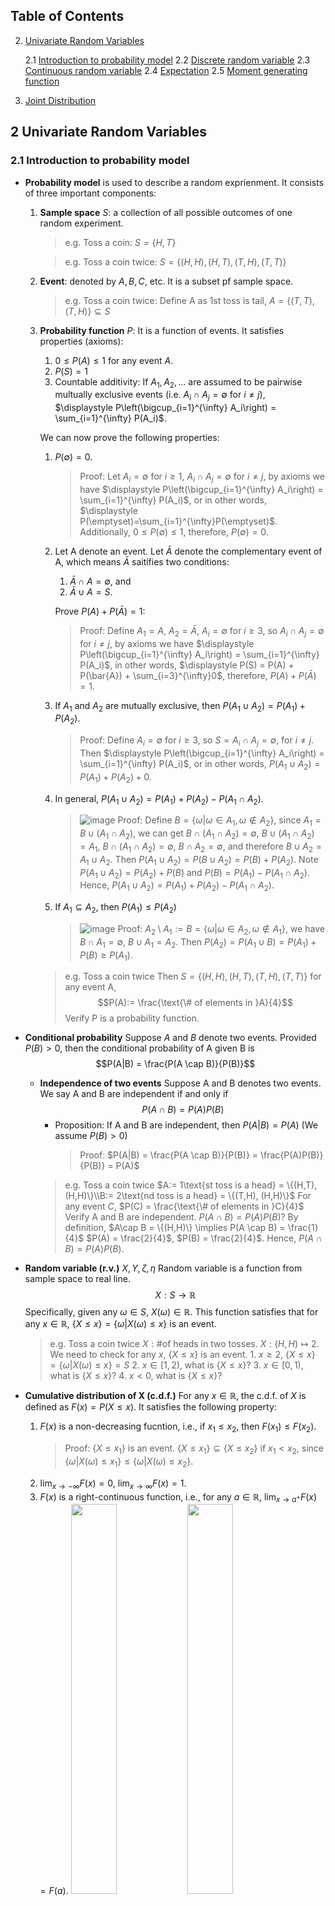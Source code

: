 ## Table of Contents
2. [Univariate Random Variables](#2-univariate-random-variables)

    2.1 [Introduction to probability model](#21-introduction-to-probability-model)
    2.2 [Discrete random variable](#22-discrete-random-variable)
    2.3 [Continuous random variable](#23-continuous-random-variable)
    2.4 [Expectation](#24-expectation)
    2.5 [Moment generating function](#25-moment-generating-function) 

3. [Joint Distribution](#3-joint-distribution)

<div style="page-break-after: always"></div>

## 2 Univariate Random Variables
### 2.1 Introduction to probability model
- <b>Probability model</b> is used to describe a random exprienment.
It consists of three important components:
    1. <b>Sample space</b> $S$: a collection of all possible outcomes of one random experiment.
        >e.g. Toss a coin: $S = \{H, T\}$

        >e.g. Toss a coin twice: $S = \{(H,H), (H,T), (T,H), (T,T)\}$
    2. <b>Event</b>: denoted by $A, B, C$, etc. It is a subset pf sample space.
        >e.g. Toss a coin twice:
        Define A as 1st toss is tail, $A = \{(T,T), (T,H)\} \subseteq S$
    3. <b>Probability function</b> $P$: It is a function of events. 
    It satisfies properties (axioms):
        1. $0 \leq P(A) \leq 1$ for any event $A$.
        2. $P(S) = 1$
        3. Countable additivity: If $A_1, A_2, \dots$ are assumed to be pairwise multually exclusive events (i.e. $A_i \cap A_j = \emptyset$ for $i \neq j$), $\displaystyle P\left(\bigcup_{i=1}^{\infty} A_i\right) = \sum_{i=1}^{\infty} P(A_i)$.

        We can now prove the following properties:
        1. $P(\emptyset) = 0$.
            >Proof: Let $A_i = \emptyset$ for $i \geq 1$, $A_i \cap A_j = \emptyset$ for $i \neq j$, by axioms we have $\displaystyle P\left(\bigcup_{i=1}^{\infty} A_i\right) = \sum_{i=1}^{\infty} P(A_i)$, or in other words, $\displaystyle P(\emptyset)=\sum_{i=1}^{\infty}P(\emptyset)$. Additionally, $0 \leq P(\emptyset) \leq 1$, therefore, $P(\emptyset) = 0$.
        2. Let A denote an event. Let $\bar{A}$ denote the complementary event of A, which means $\bar{A}$ saitifies two conditions:
            1) $\bar{A} \cap A = \emptyset$, and
            2) $\bar{A} \cup A = S$.

            Prove $P(A) + P(\bar{A}) = 1$:
            >Proof: Define $A_1 = A$, $A_2 = \bar{A}$, $A_i = \emptyset$ for $i \geq 3$, so $A_i \cap A_j = \emptyset$ for $i \neq j$, by axioms we have $\displaystyle P\left(\bigcup_{i=1}^{\infty} A_i\right) = \sum_{i=1}^{\infty} P(A_i)$, in other words, $\displaystyle P(S) = P(A) + P(\bar{A}) + \sum_{i=3}^{\infty}0$, therefore, $P(A) + P(\bar{A}) = 1$.
        3. If $A_1$ and $A_2$ are mutually exclusive, then $P(A_1 \cup A_2) = P(A_1) + P(A_2)$.
            >Proof: Define $A_i = \emptyset$ for $i \geq 3$, so $S = A_i \cap A_j = \emptyset$, for $i \neq j$. Then $\displaystyle P\left(\bigcup_{i=1}^{\infty} A_i\right) = \sum_{i=1}^{\infty} P(A_i)$, or in other words, $P(A_1 \cup A_2) = P(A_1) + P(A_2) + 0$.
        4. In general, $P(A_1 \cup A_2) = P(A_1) + P(A_2) - P(A_1 \cap A_2)$.
            >![image](images/IMG_75BD3B0AF84D-1.jpeg)
            Proof: Define $B=\{\omega|\omega \in A_1, \omega \notin A_2\}$, since $A_1 = B\cup (A_1\cap A_2)$, we can get $B\cap (A_1 \cap A_2) = \emptyset$, $B\cup (A_1 \cap A_2) = A_1$, $B\cap (A_1 \cap A_2) = \emptyset$, $B\cap A_2 = \emptyset$, and therefore  $B\cup A_2 = A_1 \cup A_2$.
            Then $P(A_1 \cup A_2) = P(B \cup A_2) = P(B) + P(A_2)$. Note $P(A_1 \cup A_2) = P(A_2) + P(B)$ and $P(B) = P(A_1) - P(A_1 \cap A_2)$. Hence, $P(A_1 \cup A_2) = P(A_1) + P(A_2) - P(A_1 \cap A_2)$.
        5. If $A_1 \subseteq A_2$, then $P(A_1) \leq P(A_2)$
            >![image](images/IMG_8F2FC167373A-1.jpeg)
            Proof: $A_2 \setminus A_1 := B  = \{\omega | \omega \in A_2, \omega \notin A_1\}$, we have $B\cap A_1 = \emptyset$, $B \cup A_1 = A_2$. Then $P(A_2) = P(A_1 \cup B) = P(A_1) + P(B) \geq P(A_1)$.
        
        
        >e.g. Toss a coin twice
        Then $S = \{(H,H), (H,T), (T,H), (T,T)\}$ for any event A,
        $$P(A):= \frac{\text{\# of elements in }A}{4}$$
        Verify P is a probability function.

- <b>Conditional probability</b>
    Suppose $A$ and $B$ denote two events. Provided $P(B) > 0$, then the conditional probability of A given B is
    $$P(A|B) = \frac{P(A \cap B)}{P(B)}$$
    - <b>Independence of two events</b>
        Suppose A and B denotes two events. We say A and B are independent if and only if
        $$P(A \cap B) = P(A)P(B)$$
        - Proposition: If A and B are independent, then $P(A|B) = P(A)$ (We assume $P(B) > 0$)
            >Proof: $P(A|B) = \frac{P(A \cap B)}{P(B)} = \frac{P(A)P(B)}{P(B)} = P(A)$
        >e.g. Toss a coin twice
            $A:= 1\text{st toss is a head} = \{(H,T), (H,H)\}\\B:= 2\text{nd toss is a head} = \{(T,H), (H,H)\}$
            For any event $C$, $P(C) = \frac{\text{\# of elements in }C}{4}$
            Verify A and B are independent.
            $P(A \cap B) = P(A)P(B)$?
            By definition, $A\cap B = \{(H,H)\} \implies P(A \cap B) = \frac{1}{4}$
            $P(A) = \frac{2}{4}$, $P(B) = \frac{2}{4}$.
            Hence, $P(A \cap B) = P(A)P(B)$.
- <b>Random variable (r.v.)</b> $X,Y, \zeta, \eta$
Random variable is a function from sample space to real line.
$$X: S \to \mathbb{R}$$
Specifically, given any $\omega \in S$, $X(\omega) \in \mathbb{R}$.
This function satisfies that for any $x\in \mathbb{R}$, $\{X\leq x\}=\{\omega|X(\omega) \leq x\}$ is an event.
    >e.g. Toss a coin twice
    $X:\text{\# of heads in two tosses}$.
    $X: (H,H) \mapsto 2$.
    We need to check for any $x$, $\{X\leq x\}$ is an event.
        1. $x \geq 2$, $\{X\leq x\}=\{\omega|X(\omega) \leq x\} = S$
        2. $x \in [1,2)$, what is $\{X\leq x\}$?
        3. $x \in [0,1)$, what is $\{X\leq x\}$?
        4. $x < 0$, what is $\{X\leq x\}$?

- <b>Cumulative distribution of X (c.d.f.)</b>
    For any $x \in \mathbb{R}$, the c.d.f. of $X$ is defined as $F(x) = P(X \leq x)$.
    It satisfies the following property:
    1. $F(x)$ is a non-decreasing fucntion, i.e., if $x_1 \leq x_2$, then $F(x_1) \leq F(x_2)$.
        >Proof: $\{X \leq x_1\}$ is an event. $\{X \leq x_1\} \subseteq \{X \leq x_2\}$ if $x_1 < x_2$, since $\{\omega|X(\omega) \leq x_1\} \leq \{\omega|X(\omega) \leq x_2\}$.
    2. $\displaystyle \lim_{x \to -\infty} F(x) = 0$, $\displaystyle \lim_{x \to \infty} F(x) = 1$.
    3. $F(x)$ is a right-continuous function, i.e., for any $a\in \mathbb{R}$, $\displaystyle \lim_{x \to a^+} F(x) = F(a)$. 
    <img src="images/IMG_5D20C2386F19-1.jpeg" width=40%> <img src="images/IMG_346946769558-1.jpeg" width=40%>

    1, 2 and 3 are three basic properties of a c.d.f.
    Some extra properties of a c.d.f.:

    4. $P(a < X \leq b) = F(b) - F(a)$.
        >Proof: Define $A=\{X\leq b\}, B:=\{X\leq a\}, C=\{a<x\leq b\}$, we want to prove: $P(a<X\leq b) = P(X\leq b) = P(X\leq a) \iff P(C)=P(A)-P(B)$. Note $B\cap C = \emptyset$, $B\cup C = A$. Then $P(A) = P(B\cup C) = P(B) + P(C)$.
    5. $P(X = a) = P(X\leq a) - P(x<a)=F(a)-F(a^-)$.
        > Proof: $P(X=a) = P(X\leq a) - P(X<a) = F(a) - \displaystyle \lim_{x \to a^-} F(x) = \lim_{x \to a^+}F(x)- \lim_{x \to a^-}F(x)$.
        <img src="images/IMG_5D20C2386F19-1.jpeg">

### 2.2 Discrete random variable
>Definition:
> If a random variable $X$ can only take on a finite or countably infinite number of values, then $X$ is called a discrete random variable.
- <b>cdf</b> of a discrete r.v. is a right continuous step funciton
    ![image](images/IMG_2F858FF929D1-1.jpeg)
- <b>Probability function (pf):</b> $f(x) = P(X=x)$.
    For a discrete r.v., $f(x)\begin{cases}>0&\text{if }X\text{ can take value }x\\=0&\text{if } X \text{ cannot take value } x\end{cases}$
- <b>Support</b>: The set $A = \{x: f(x) > 0\}$ is called the support of $X$. These are all the possible values that $X$ can take.
- Properties of a p.f. $f$ for a discrete r.v. $X$.
    1. $f(x) \geq 0$ for any $x \in \mathbb{R}$.
    2. $\displaystyle \sum_{x\in A} f(x) = 1$.
        > Proof: The support of X is a countable set, $A = \{x_1, \dots, x_n\}$. Let $B_i=\{X=x_i\}$ is an event for $i=1,...,n$. $B_i$ are pairwise mutually exclusive events, i.e. $B_i \cap B_j = \emptyset$ for $i \neq j$. Then, $\displaystyle \bigcup_{i=1}^n B_i = S$. Then, $\displaystyle1=P(S)=P\left( \bigcup_{i=1}^n B_i\right)=\sum_{i=1}^n P(B_i) = \sum_{i=1}^n P(X=x_i)$.
- Some commonly used discrete r.v.
    1. Bernoulli r.v. $X \sim \text{Bern}(p)$.
        X can only take two possible values, 0 and 1. $A = \{0,1\}$.
        $f(1) = P(X=1) = p$.
    2. Binomial distribution
        Toss a coin $n$ times.
        a. different tosses are indepedent
        b. probability of getting a head is fixed, which is denoted by $p$.
        $X$: # of heads across $n$ tosses, then $X \sim \text{Bin}(n,p)$.
        Hence the support of $X$, $A = \{0,1,2,\dots, n\}$.
        The p.f. of $X$ is $f(x) = P(X=x) = \displaystyle \binom{n}{x}p^x(1-p)^{n-x}$, $x\in A$.
        $\displaystyle \sum_{x=0}^{n} \binom{n}{x}p^x(1-p)^{n-x}=[p+(1-p)]^n=1$
    3. Geometric distribution
        $X$: # of failures before the first success.
        The support of $X$ is $A=\{0,1,...\}$.
        $f(x) = P(X=x) = (1-p)^xp$, $x\in A$.
        $\displaystyle \sum_{x=0}^{\infty} (1-p)^xp = \frac{p}{1-(1-p)} = 1$
    4. Negative binomial r.v. $X \sim \text{NegBin}(r, p)$
        $X$: # of failures before the $r$th success.
    5. Poisson r.v. $X \sim \text{Poisson}(\mu)$
        The support of $X$, $A = \{0,1,\dots\}$.
        The probability function $f(x) = P(X=x) = \frac{\mu^x}{x!}e^{-\mu}$, $x\in A$.
        $\displaystyle \sum_{x\in A} f(x) = \sum_{x=0}^{\infty} \frac{\mu^x}{x!}e^{-\mu} = e^{-\mu}\sum_{x=0}^{\infty} \frac{\mu^x}{x!} = e^{-\mu}e^{\mu} = 1$.
        Aside: $\displaystyle e^x = \sum_{k=0}^{\infty} \frac{x^k}{k!}$.

### 2.3 Continuous random variable
> Definition: If the collection of all possible values $X$ can take is an interval or the real line, then X is called a continuous r.v.
>
> - Remark: If $X$ is continuous r.v., its cdf $F(x)$ is continuous everywhere. Moreover, $F$ is differentialbe almost everywhere. It is not differentiable at atmost countable locations.

- Probability density function (pdf): $$f(x) = \begin{cases}F'(x)&\text{ if F is differentiable at }x\\0&\text{ otherwise}\end{cases}$$

- Support of X: $A = \{x| f(x) > 0\}$.
- Basic property of f:
    1. $f(x) \geq 0$ for any $x \in \mathbb{R}$.
    2. $\displaystyle \int_{-\infty}^{\infty} f(x)dx = 1$.
- Extra properties of f:
    1. $F(x)=\int_{-\infty}^xf(t)dt=F(x)-F(-\infty)$ (find cdf from pdf).
    2. $f(x)=\begin{cases}F'(x)&\text{ if F is differentiable at }x\\0&\text{ otherwise}\end{cases}$ (find pdf from cdf).
    3. $P(X=x)=0$ and $f(x) \neq P(X=x)$ for any $x$.
    If $F$ is differentiable at $x$, then $f(x) = \displaystyle \lim_{h \to 0} \frac{F(x+h)-F(x)}{h}\\\implies F(x+h)-F(x) \approx f(x)\cdot h\\\implies P(x<X\leq x+h)\approx f(x)\cdot h$.
    4. $P(a<X\leq b)=F(b)-F(a)=P(a<X<b)=P(a\leq X\leq b)$
    >Example (Uniform distribution):
    Suppose the cds if 
    $$F(x) = \begin{cases}0&x\leq a\\\frac{x-a}{b-a}&a< x < b\\1&x\geq b\end{cases}$$
    Find pdf $f(x)$:
    The pdf is: $f(x)\begin{cases}0& x\leq a\\\frac{1}{b-a}&a<x<b\\0&x\geq b\end{cases}$

    >Example:
    Define a function $$f(x)=\begin{cases}\frac{\theta}{x^{\theta+1}}&x\geq 1\\0&\text{otherwise}\end{cases}$$.
    >1. Find for what values of $\theta$, f is a pdf?
    >> Solution:$f(x) \geq 0$ for any $x \in \mathbb{R}$, therefore $\theta \geq 0$.$\int_{-\infty}^{\infty} f(x)dx = \int_{1}^{\infty} \frac{\theta}{x^{\theta+1}}dx$.
    >>>Case 1: $\theta = 0$, $\int_{-\infty}^{\infty} f(x)dx = 0 \neq 1$.
    >>
    >>>Case 2: $\theta > 0$, $\int_{-\infty}^{\infty} f(x)dx = \int_{1}^{\infty} \frac{\theta}{x^{\theta+1}}dx = \left. -\frac{1}{x^{\theta}}\right|_1^{\infty} = 1$.
    >
    >2. Find $F(x)$ if $f$ is a pdf.
    >> Solution: $F(x) = \int_{-\infty}^x f(t)dt$
    >>> Case 1: $x \leq 1$, $F(x) = \int_{-\infty}^x f(t)dt = 0$.
    >>
    >>> Case 2: $x>1$, $F(x) = \int_{-\infty}^x f(t)dt = \int_{1}^x \frac{\theta}{t^{\theta+1}}dt = \left. -\frac{1}{t^{\theta}}\right|_1^x = 1 - \frac{1}{x^{\theta}}$.
    > 3. Find $P(2<X<3)$ and $P(-2<X<3)$.
    >>Solution: 
    >>$P(2<X<3) = F(3) - F(2) = \left(1-\frac{1}{3^{\theta}}\right) - \left(1-\frac{1}{2^{\theta}}\right) = \frac{1}{2^{\theta}} - \frac{1}{3^{\theta}}$.
    >>$P(-2<X<3) = F(3) - F(-2) = \left(1-\frac{1}{3^{\theta}}\right) - 0 = 1-\frac{1}{3^{\theta}}$.
    >>$P(-2<X<3) = \int_{-2}^3 f(x)dx = \int_{-2}^1 f(x)dx + \int_1^3 f(x)dx = \int_{-2}^1 0dx + \int_{1}^3 \frac{\theta}{x^{\theta+1}}dx = \left. -\frac{1}{x^{\theta}}\right|_1^3 = 1-\frac{1}{3^{\theta}}$.

    - Gamma function, $\Gamma (\alpha), \alpha > 0$.
    $$\Gamma(\alpha) = \int_0^{\infty} x^{\alpha-1}e^{-x}dx$$
        1. $\Gamma(\alpha) = (\alpha-1) \Gamma(\alpha-1)$.
        2. $\Gamma(n) = (n-1)!$ when $n$ is a positive integer, $\Gamma(1) = 1$.
        3. $\Gamma(\frac{1}{2}) = \sqrt{\pi}$.
        
        >Example (Gamma distribution):
        The pdf is $$f(x) = \begin{cases}\frac{x^{\alpha-1}e^{-x/\beta}}{\beta^\alpha\Gamma(\alpha)}&x>0\\0&\text{otherwise}\end{cases}$$
        if $\alpha>0, \beta > 0$ are constants.
        Verify $f$ is a pdf.
        >>Solution:
            >>1. $f(x) \geq 0$ for any $x \in \mathbb{R}$.
            >>2. $\displaystyle \int_{-\infty}^{\infty} f(x)dx = \int_{-\infty}^0f(x)dx+\int_0^{\infty}f(x)dx = 0 + \int_0^{\infty} \frac{x^{\alpha-1}e^{-x/\beta}}{\beta^\alpha\Gamma(\alpha)}dx$.
            Here, note $\displaystyle \int_0^{\infty} x^{\alpha-1}e^{-x}dx = \Gamma(\alpha)$.
            Let $y=\frac{x}{\beta}\implies x=\beta y$, $dx = \beta dy$.
            Then, $\displaystyle \int_0^{\infty} \frac{x^{\alpha-1}e^{-x/\beta}}{\beta^\alpha\Gamma(\alpha)}dx = \int_0^{\infty} \frac{(\beta y)^{\alpha-1}e^{-y}}{\beta^\alpha\Gamma(\alpha)}\beta dy = \frac{1}{\Gamma(\alpha)}\int_0^{\infty} y^{\alpha-1}e^{-y}dy = \frac{1}{\Gamma(\alpha)}\Gamma(\alpha) = 1$.

        >Example (Weibull distribution):
        The pdf is $$f(x) = \begin{cases}\frac{\beta}{\theta^{\beta}}x^{\beta-1}\text{exp} \left\{ -\left(\frac{x}{\theta}\right)^{\beta}\right\} &x>0\\0&x<0 \end{cases}$$
        where $\alpha > 0, \beta > 0$ are constants, $X \sim \text{Weibull}(\theta, \beta)$.
        Verify $f$ is a pdf.
        >>Solution:
            >>1. $f(x) \geq 0$ for any $x \in \mathbb{R}$.
            >>2. $\displaystyle \int_{-\infty}^{\infty} f(x)dx = \int_{-\infty}^0f(x)dx+\int_0^{\infty}f(x)dx = 0 + \int_0^{\infty} \frac{\beta}{\theta^{\beta}}x^{\beta-1}\text{exp} \left\{ -\left(\frac{x}{\theta}\right)^{\beta}\right\}dx$.
            Let $y=（\frac{x}{\theta}^\beta \implies x = \theta y^{\frac{1}{\beta}}$, $dx = \theta \frac{1}{\beta}y^{\frac{1}{\beta}-1}dy$.
            Then, $\displaystyle \int_{-\infty}^{\infty} f(x)dx = \int_0^{\infty} \frac{\beta}{\theta^{\beta}}(\theta y^{\frac{1}{\beta}})^{\beta-1}\text{exp} \left\{ -y\right\}\theta \frac{1}{\beta}y^{\frac{1}{\beta}-1}dy = \Gamma(1) = 1$.
        
        >Exmaple (Normal distribution/Gaussian distribution):
        The pdf is $$f(x) = \frac{1}{\sqrt{2\pi}\sigma}e^{-\frac{(x-\mu)^2}{2\sigma^2}}$$ for $x\in \mathbb{R}$,
        where $\mu \in \mathbb{R}$, $\sigma > 0$ are constants, $X \sim \text{Normal}(\mu, \sigma)$.
        Verify $f$ is a pdf.
        >> Solution:
            >> 1. $f(x) \geq 0$ for any $x \in \mathbb{R}$.
            >> 2. $\displaystyle \int_{-\infty}^{\infty} f(x)dx = 1$.
            To verify 2, we start from a special case, where $\mu = 0$, $\sigma = 1$.
            $f(x) = \frac{1}{\sqrt{2\pi}}e^{-\frac{x^2}{2}}$, i.e., $\int_{-\infty}^{\infty}f(x)dx=\int_{-\infty}^{\infty} \frac{1}{\sqrt{2\pi}}e^{-\frac{x^2}{2}}dx = 1$.
            $\int_{-\infty}^{\infty} \frac{1}{\sqrt{2\pi}}e^{-\frac{x^2}{2}}dx = 2\int_0^\infty \frac{1}{\sqrt{2\pi}}e^{-\frac{x^2}{2}}dx$. Let $y = \frac{x^2}{2} \implies x=\sqrt{2y}$, $dx = \sqrt{2}dy$.
            Then, $2\int_0^\infty \frac{1}{\sqrt{2\pi}}e^{-\frac{x^2}{2} }dx = \frac{1}{\sqrt{\pi}}\int_0^\infty e^{-y} y^{1-1/2}dy = \frac{1}{\sqrt{\pi}}\Gamma(1/2) = 1$.
            >>
        >>Prove $f(x) = \frac{1}{\sqrt{2\pi}\sigma}e^{-\frac{(x-\mu)^2}{2\sigma^2}}$ is a pdf for any $\mu \in \mathbb{R}$, $\sigma > 0$.
        >>1. $f(x) \geq 0$ for any $x \in \mathbb{R}$.
        >>2. $\int_{-\infty}^{\infty} f(x)dx = 1$?
            $\int_{-\infty}^{\infty} f(x)dx =\int_{-\infty}^{\infty} \frac{1}{\sqrt{2\pi}\sigma}e^{-\frac{(x-\mu)^2}{2\sigma^2}} dx$.
            Let $z=\frac{x-\mu}{\sigma}\implies x=\mu+\sigma z, dx=\sigma dz$
            $\int_{-\infty}^{\infty} \frac{1}{\sqrt{2\pi}\sigma}e^{-\frac{z^2}{2}} dz=\int_{-\infty}^{\infty} \frac{1}{\sqrt{2\pi}\sigma}e^{-\frac{x^2}{2}} dx=1$.

### 2.4 Expectation
- Definition of expectation for discrete r.v.
    Suppose that $X$ is a discrete r.v. with support $A$ and p.f. $f(x)$.
    Then, $E(X)=\sum_{x\in A} xf(x)$ provided $\sum_{x\in A} |x|f(x) < \infty$.
- Definition of expectation for continuous r.v.
    Suppose that $X$ is a continuous r.v. with support $A$ and pdf $f(x)$.
    Then $E(X)=\int_{-\infty}^{\infty}xf(x)dx$ provided $\int_{-\infty}^{\infty}|x|f(x)dx < \infty$.
    >Example (Cauchy distribution):
    The pdf of $X$ is $f(x) = \frac{1}{\pi(1+x^2)}$ for $x\in \mathbb{R}$.
    Find $E(X)$.
    >>Solution:
    >>$\int_{-\infty}^{\infty} |x|f(x)dx = \int_{-\infty}^{\infty} |x|\frac{1}{\pi(1+x^2)}dx = 2 \int_0^{\infty} \frac{x}{\pi(1+x^2)}dx=\left.\frac{\ln (1+x^2)}{\pi}\right|_0^\infty=\infty$.
    Therefore, $E(X)$ does not exist.

    >Example:
    Suppose p.f. $f(x)=\frac{1}{x(x+1)}$ for $x=1,2,3,\dots$, the support of $X$ is $A=\{1,2,3,\dots\}$.
    >1. Show $f$ is a p.f.
    >>Solution:
    >>1. $f(x) \geq 0$ for any $x \in \mathbb{R}$.
    >>2. $\sum_{x\in A}f(x)=\sum_{x\in A}\frac{1}{x(1+x)}=\sum_{x=1}^{\infty}\left(\frac{1}{x}-\frac{1}{x+1}\right)=1-\frac{1}{2}+\frac{1}{2}-\frac{1}{3}+\frac{1}{3}-\frac{1}{4}+\dots=1$.
    >2. Find $E(X)$.
    >>Solution: $E(X)=\sum_{x\in A}xf(x)=\sum_{x\in A}x\frac{1}{x(x+1)}=\sum_{x\in A}\frac{1}{x+1}=\sum_{x=1}^{\infty}\frac{1}{x+1}=\infty$.
    $E(X)$ does not exist.

    >More examples of expectations:
    >1. Binomial Distribution, $X \sim \text{Bin}(n,p)$.
        >> Solution 1: $E(X)=\sum_{x\in A}xf(x)=\sum_{x=0}^nx\frac{n!}{x!(n-x)!}p^x(1-p)^{n-x}=\sum_{x=1}^nx\frac{n!}{x!(n-x)!}p^x(1-p)^{n-x}=\sum_{x=1}^n\frac{n!}{(x-1)!(n-x)!}p^x(1-p)^{n-x}$. 
        Let $y=x-1$, then $\sum_{x=1}^n\frac{n!}{(x-1)!(n-x)!}p^x(1-p)^{n-x}=np\sum_{y=0}^{n-1}\frac{(n-1)!}{y!(n-1-y)!}p^y(1-p)^{n-1-y}=np$, since $\sum_{y=0}^{n-1}\frac{(n-1)!}{y!(n-1-y)!}p^y(1-p)^{n-1-y}$ is a pf of $\text{Bin}(n-1,p)$.
        >
        >> Solution 2: For the $i$th trial, $X_i=\begin{cases}1&\text{if the }i\text{th outcome is a success}\\0&\text{otherwise}\end{cases}$.
        Then, $P(X_i=1)=p$. Let $X=\sum_{i=1}^n X_i$, then $X \sim \text{Bin}(n,p)$.
        $E(X)=E(\sum_{i=1}^n X_i)=\sum_{i=1}^n E(X_i)=\sum_{i=1}^n 1\cdot P(X_i=1)=np$.
    > 2. Suppose $X$ is a continuous r.v. with pdf $f(x)=\begin{cases}\frac{\theta}{x^{\theta +1}}&x\geq 1\\0&\text{otherwise}\end{cases}$, where $\theta > 0$ is a constant. Find $E(X)$, and determine the values of $\theta$ for which $E(X)$ exists.
        >> Solution: $\int_{-\infty}^{\infty} |x|f(x)dx=\int_{1}^{\infty} x\frac{\theta}{x^{\theta +1}}dx=\int_{1}^{\infty} \frac{\theta}{x^{\theta}}dx<\infty$ iff $\theta > 1$.
        When $\theta>1$, $E(X)=\int_{-\infty}^{\infty} xf(x)dx=\int_{1}^{\infty} \frac{\theta x}{x^{\theta +1}}dx=\theta\int_{1}^{\infty} \frac{1}{x^{\theta}}dx=\left. \left(\frac{\theta}{1-\theta}x^{1-\theta}\right)\right|_1^{\infty}=\frac{\theta}{\theta-1}$.
        When $\theta \leq 1$, $E(X)$ does not exist.
- Expectation of a function of X
    Suppose thar $X$ is a r.v., what is $E(g(X))$, where $g$ is a real function?
    For example, $g(x)=x^2$.
    Let $Y=g(X)$, find $E(Y)$.
    - Case 1: If $X$ is a discrete r.v. with support $A$ and p.f. $f(x)$, then $E(g(X))=\sum_{x\in A}g(x)f(x)$ provided $\sum_{x\in A}|g(x)|f(x)<\infty$.
    - Case 2: If $X$ is a continuous r.v. with support $A$ and pdf $f(x)$, then $E(g(X))=\int_{-\infty}^{\infty}g(x)f(x)dx$ provided $\int_{-\infty}^{\infty}|g(x)|f(x)dx<\infty$.
- Linearity Property: If $a$ and $b$ are two constants, then $E[ag(X)+bg(X)]=aE(g(X))+bE(h(X))$.
- Variance: $Var(X)=E[(X-\mu)]^2=E(X^2)-\mu^2=E(X^2)-[E(X)]^2$ where $\mu=E(X)$.
- Moments:
    - $k$th moment about $0$: $E(X^k)$.
    - $k$th moment about mean: $E[(X-\mu)^k]$, where $\mu=E(X)$.
    > Example (Poission distribution):
    Suppose $X \sim \text{Poisson}(\mu)$, where $\mu > 0$ is a constant.
    Find $E(X)$ and $Var(X)$.
    >> Solution: $E(X)=\sum_{x=0}^{\infty} x\frac{\mu^x}{x!}e^{-\mu}=\mu e^{-\mu}\sum_{x=1}^{\infty} \frac{\mu^{x-1}}{(x-1)!}$. 
    Let $y=x-1$, then $E(X)=\mu e^{-\mu}\sum_{y=0}^{\infty} \frac{\mu^{y}}{y!}=\mu e^{-\mu}e^{\mu}=\mu$.
    $E(X^2)=\sum_{x=0}^{\infty} x^2\frac{\mu^x}{x!}e^{-\mu}=\sum_{x=1}^{\infty} \frac{x\mu^x}{(x-1)!}e^{-\mu}=\sum_{x=1}^{\infty} \frac{(x-1+1)\mu^x}{(x-1)!}e^{-\mu}=\sum_{x=1}^{\infty} \frac{(x-1)^2\mu^x}{(x-1)!}e^{-\mu}+\sum_{x=1}^{\infty}\frac{\mu^x}{(x-1)!}e^{-\mu}=\sum_{x=2}^{\infty} \frac{(x-1)\mu^x}{(x-1)!}e^{-\mu}=\sum_{x=2}^{\infty} \frac{\mu^x}{(x-2)!}e^{-\mu}$.
    Let $y=x-2$, then $\sum_{y=0}^{\infty} \frac{\mu^{y+2}}{y!}e^{-\mu}=\mu^2 e^{-\mu}\sum_{y=0}^{\infty} \frac{\mu^{y}}{y!}=\mu^2$.
    That means $E(X^2)=\mu^2+\mu$, and $Var(X)=E(X^2)-[E(X)]^2=\mu^2+\mu-\mu^2=\mu$.

    > Example (Gamma distribution):
    Suppose $X \sim \text{Gamma}(\alpha, \beta)$. Find $E(X^k)$, $k>0$.
    pdf of $X$ is $f(x)=\begin{cases}\frac{x^{\alpha-1}e^{-x/\beta}}{\beta^\alpha\Gamma(\alpha)}&x>0\\0&\text{otherwise}\end{cases}$.
    >> Solution: $E(X^k)=\int_{-\infty}^{\infty} x^k f(x)dx=\int_{0}^{\infty} x^k \frac{x^{\alpha-1}e^{-x/\beta}}{\beta^\alpha\Gamma(\alpha)}dx$. Let $y=\frac{x}{\beta}\implies x=\beta y$, $dx=\beta dy$.
    Then, $E(X^k)=\int_{0}^{\infty} \frac{(\beta y)^k(\beta y)^{\alpha-1}e^{-y}}{\beta^\alpha\Gamma(\alpha)}\beta dy=\frac{\beta^k}{\Gamma(\alpha)}\int_{0}^{\infty} y^{k+\alpha-1}e^{-y}dy=\frac{\beta^k}{\Gamma(\alpha)}\Gamma(k+\alpha)=\frac{\beta^k\Gamma(k+\alpha)}{\Gamma(\alpha)}$.
    In paticular, if $k=1$, $E(X)=\frac{\beta\Gamma(1+\alpha)}{\Gamma(\alpha)}=\frac{\beta\alpha\Gamma(\alpha)}{\Gamma(\alpha)}=\alpha\beta$.
    $k=2$, $E(X^2)=\frac{\beta^2\Gamma(2+\alpha)}{\Gamma(\alpha)}=\frac{\beta^2(\alpha+1)\alpha\Gamma(\alpha)}{\Gamma(\alpha)}=\alpha(\alpha+1)\beta^2$.
    $Var(X)=E(X^2)-[E(X)]^2=\alpha(\alpha+1)\beta^2-(\alpha\beta)^2=\alpha\beta^2$.
    Alternatively:
    $E(X^k)=\int_{-\infty}^{\infty} x^k f(x)dx=\int_{0}^{\infty} x^k \frac{x^{\alpha-1}e^{-x/\beta}}{\beta^\alpha\Gamma(\alpha)}dx=\int_{0}^{\infty} \frac{x^{k+\alpha-1}e^{-x/\beta}}{\beta^\alpha\Gamma(\alpha)}dx$
    Define $\alpha^* = k+\alpha$, then $E(X^k)=\int_{0}^{\infty} \frac{x^{\alpha^*-1}e^{-x/\beta}}{\beta^{\alpha}\Gamma(\alpha)}dx=\int_{0}^{\infty} \frac{x^{\alpha^*-1}e^{-x/\beta}}{\beta^{\alpha^*}\Gamma(\alpha^*)}\frac{\beta^{\alpha^*}\Gamma(\alpha^*)}{\beta^{\alpha}\Gamma(\alpha)}dx=\frac{\beta^{\alpha^*}\Gamma(\alpha^*)}{\beta^{\alpha}\Gamma(\alpha)}\int_{0}^{\infty} \frac{x^{\alpha^*-1}e^{-x/\beta}}{\beta^{\alpha^*}\Gamma(\alpha^*)}dx=\frac{\beta^{\alpha^*}\Gamma(\alpha^*)}{\beta^{\alpha}\Gamma(\alpha)}= \frac{\beta^{k+\alpha}\Gamma(k+\alpha)}{\beta^{\alpha}\Gamma(\alpha)}=\frac{\beta^k\Gamma(k+\alpha)}{\Gamma(\alpha)}$.

### 2.5 Moment generating function
- Definition: Suppose $X$ is a random variable, then $M(t) = E(E^{tx})$ is called the moment generating function (mgf) of $X$ if $M(t)$ exists for $t \in (-h, h)$ for some $h > 0$.
> Example (Gamma distribution):
Suppose $X \sim \text{Gamma}(\alpha, \beta)$. Find the mgf of X.
>> Solution: $M(t)=E(e^{tX})=\int_{-\infty}^{\infty} e^{tx} f(x)dx=\int_{0}^{\infty} e^{tx} \frac{x^{\alpha-1}e^{-x/\beta}}{\beta^\alpha\Gamma(\alpha)}dx = \int_{0}^{\infty} \frac{x^{\alpha-1}e^{-(1/\beta-t)x}}{\beta^\alpha\Gamma(\alpha)}dx$. (Note: $1/\beta > t$, otherwise the integral diverges.)
Let $y=(1/\beta-t)x$, then $x=\frac{y}{1/\beta-t} = \frac{\beta y}{1-t\beta}$, $dx = \frac{\beta}{1-t\beta}dy$.
Then, $M(t)=\int_{0}^{\infty} \frac{(\beta y)^{\alpha-1}e^{-y}}{\beta^\alpha\Gamma(\alpha)}\frac{\beta}{1-t\beta}dy=\frac{\beta^{\alpha-1}}{\Gamma(\alpha)(1-t\beta)}\int_{0}^{\infty} y^{\alpha-1}e^{-y}dy=\frac{\beta^{\alpha-1}}{\Gamma(\alpha)(1-t\beta)}\Gamma(\alpha)=\frac{\beta^{\alpha-1}\Gamma(\alpha)}{\Gamma(\alpha)(1-t\beta)}=\frac{\beta^{\alpha-1}}{1-t\beta}$.

> Example (Poisson distribution):
Suppose $X \sim \text{Poisson}(\mu)$. Find the mgf of X.
>> Solution: $M(t) = E(e^{tX}) = \sum_{x=0}^{\infty} e^{tx} \frac{\mu^x}{x!}e^{-\mu} = e^{-\mu}\sum_{x=0}^{\infty} \frac{(\mu e^t)^x}{x!} = e^{-\mu}e^{\mu e^t} \sum_{x=0}^{\infty} \frac{(\mu e^t)^x}{x!} e^{-e^t\mu} = e^{\mu(e^t-1)}$.

> Example (Normal distribution):
Suppose $X \sim N(0,1)$. Find the mgf of X.
>> Solution: $M(t) = E(e^{tX}) = \int_{-\infty}^{\infty} e^{tx} \frac{1}{\sqrt{2\pi}}e^{-\frac{x^2}{2}}dx = \int_{-\infty}^{\infty} \frac{1}{\sqrt{2\pi}}e^{tx-\frac{x^2}{2}}dx = \int_{-\infty}^{\infty} \frac{1}{\sqrt{2\pi}} e^{-\frac{1}{2}(x^2-2tx+t^2)+\frac{1}{2}t^2}dx = e^{\frac{1}{2}t^2}\int_{-\infty}^{\infty} \frac{1}{\sqrt{2\pi}} e^{-\frac{1}{2}(x-t)^2}dx =  e^{\frac{1}{2}t^2}$.

> Question: How to find the mgf of $N(\mu, \sigma^2)$?

- Three important properties of mgf
    1. Suppose the mgf of $X$ is $M(t)$. If $Y=aX+b$, where $a$ and $b$ are constants, then the mgf of $Y$ is $M_Y(t)=e^{bt}M(at)$.
    If $Y\sim N(\mu, \sigma^2)$, then $X=\frac{Y-\mu}{\sigma} \sim N(0,1)$.
    $\implies Y=\mu+\sigma X$, where $X \sim N(0,1)$.
    $M_Y(t) = e^{\mu t}M_{X}(\sigma t) = e^{\mu t}e^{\frac{1}{2}\sigma^2 t^2}$.
    2. Find the $k$th moment of $X$ about $0$ from $M(t)$:
    $E(X^k) = M^{(k)}(0) = \left.\frac{d^k}{dt^k}M(t)\right|_{t=0}$.
    $M(t) = E(e^{tX})$, $M'(t)=E(Xe^{tX})$.
    In particular, $E(X) = M'(0)$, $E(X^2) = M''(0)$. Then, $Var(X) = E(X^2) - [E(X)]^2 = M''(0) - [M'(0)]^2$.
        > Example (Gamma distribution):
        If $X \sim \text{Gamma}(\alpha, \beta)$, $M(t) = \left(\frac{1}{1-t\beta}\right)^{2}$, where $t < \frac{1}{\beta}$.
        Find $E(X)$ and $Var(X)$.
        >> Solution: $M'(t)=\alpha \beta (1-\beta t)^{-\alpha-1}$, $M''(t)=\alpha(\alpha+1)\beta^2(1-\beta t)^{-\alpha-2}$.
        Then, $E(X) = M'(0) = \alpha \beta$, $E(X^2) = M''(0) = \alpha(\alpha+1)\beta^2$.
    3. Uniqueness of mgf.
        Namely, $X$ and $Y$ have the same distribution iff $X$ and $Y$ have the same mgf.
        > Example: $X$ has mgf $M(t) = e^{t^2/2}$
        > 1. Find mgf of $Y = 2X-1$.
        >> Solution: $M_Y(t) = e^{-t}M_X(2t) = e^{-t}e^{2t^2}$.
        > 2. Find $E(Y)$ and $Var(Y)$.
        >> Solution: $M'_Y(t) = (4t-1)e^{2t^2-t}$. $E(X)=M'Y(0) = -1$.
        $M''_Y(t) = 4e^{2t^2-t} + (4t-1)^2e^{2t^2-t}$. $E(Y^2) = M''_Y(0) = 1+4=5$.
        $Var(Y) = E(Y^2) - [E(Y)]^2 = 5 - (-1)^2 = 4$.
        > 3. What is the distribution of $Y$?
        >> Solution: $Y \sim N(-1, 4)$, since $M_Y(t) = e^{-t}e^{2t^2}$.

## 3 Joint distribution
### 3.1 Joint and Marginal cdfs
- Definition of joint cdf
    Suppose that $X$ and $Y$ are two r.v.s. The joint cdf of $X$ and $Y$ is defined by $F(x,y) = P(X \leq x, Y \leq y)$ for $x, y \in \mathbb{R}$.
    > Remark: This definition can be extended to $n$ r.v.s. $X_1, X_2, \dots, X_n$.
        Joint cdf is $F(x_1, x_2, \dots, x_n) = P(X_1 \leq x_1, X_2 \leq x_2, \dots, X_n \leq x_n)$.
        However, we will focus on the case of $n=2$.
- Properties of joint cdf
    1. Fix $y$, $F(x,y)$ is monotone increasing function of $x$, i.e., $F(x_1,y) \leq F(x_2,y)$ if $x_1 < x_2$.
        > Proof: $F(x_1,y) = P(X\leq x_1, Y\leq y)$, since $\{X\leq x_1, Y\leq y\} \subset \{X\leq x_2, Y\leq y\}$, $F(x_1,y) \leq F(x_2,y)$.
    2. Fix $x$, $F(x,y)$ is monotone increasing function of $y$, i.e., $F(x,y_1) \leq F(x,y_2)$ if $y_1 < y_2$.
    3. $\lim_{x\to -\infty} F(x,y) = 0 =\lim_{y\to -\infty} F(x,y)$.
        > Proof: $F(x,y) = P(X \leq x, Y \leq y) \leq P(X \leq x)$, and consider $\lim_{x\to -\infty} P(X \leq x) = 0$, additionally, by property of joint cdf, $F(x,y) \geq 0$, then by squeeze theorem, $\lim_{x\to -\infty} F(x,y) = 0$.
    4. $\lim_{x\to \infty, y\to \infty} F(x,y)= 1$.
        > Proof: Consider set $Axy = \{X \leq x\} \cup \{Y \leq y\}$, then as $x,y \to \infty$, $P(\overline{Axy}) \to 0$, then $F(x,y) = P(Axy) \to 1$.
    5. How to find marginal cdf from the joint one?
        $F_1(x) = P(X\leq x) = \lim_{y\to \infty} F(x,y)$.
        Define $Ax = \{X\leq x\}, By = \{Y\leq y\}$.
        As $y\to \infty$, $Ax \cup By \to Ax$.
        $F_2(y) = P(Y\leq y) = \lim_{x\to \infty} F(x,y)$.

### 3.2 Joint Discrete r.v.s
- Definition: If both $X$ and $Y$ are discrete r.v.s, then as a pair, $X \& Y_{(X,Y)}$ are joint discrete r.v.s $X$ and $Y$.

- Definition of joint p.f.:
    The joint p.f. of $X$ and $Y$ is given by $f(x,y) = P(X=x, Y=y)$ for any $x,y \in \mathbb{R}$.

- Definition of join support: The support of $(X,Y)$ is the set $A = \{(x,y) \in \mathbb{R}^2: f(x,y) > 0\}$.

- Basic properties of joint p.f.:
    1. $f(x,y) \geq 0$ for any $(x,y) \in \mathbb{R}^2$.
    2. $\sum_{(x,y) \in A} f(x,y) = 1$.

    > Question: How to find probability over a region $C \subseteq \mathbb{R}^2$?
    3. $P((X,Y) \in C) = \sum_{(x,y) \in C} f(x,y)$.
    
    > Question: How to find marginal p.f. from the joint one?
    4. $f_1(x) = P(X=x) = P(X=x Y<\infty) = \sum_{y\in \mathbb{R}} f(x,y)$.
        >E.g. Suppose $X$ and $Y$ are independent discrete r.v.s with joint p.f. $f(x,y) = kq^2p^{x+y}$ for $x = 0,1,...$ and $y = 0,1,...$, and $0$ elsewhere. Here $p\in(0,1)$ is a constant, $q = 1-p$.
        >1. Find $k$.
        >> Solution: Since $f(x,y) \geq 0$ for any $(x,y) \in \mathbb{R}^2$, $k > 0$.Since $\sum_{x=0}^\infty f(x,y) = 1$, Then, $$k\left(\sum_{x=0}^\infty p^{x+y}q^2\right) = kq^2\left(\sum_{x=0}^\infty p^x\right)\left(\sum_{x=0}^\infty p^y\right) = kq^2\left(\frac{1}{1-p}\right)\left(\frac{1}{1-p}\right) = k$$
        Therefore, $k = 1$
        >2. Find the marginal p.f. of $X$ and find marginal p.f. of $Y$.
        >> Solution: The support of $X$ is $Ax = \{0,1,2,...\}$.
        Here, $f_1(x) = \sum_{y \in \mathbb{R}} f(x,y) = 0$ if $x \notin Ax$
        Given $X\in Ax$, then $f_1(x) = \sum_{y \in \mathbb{R}} f(x,y) = \sum_{y=0}^\infty f(x,y) = \sum_{y=0}^\infty p^{x+y}q^2 = q^2p^x\sum_{y=0}^\infty p^y = q^2p^x\frac{1}{1-p} = qp^x$.
        >3. $P(X\leq Y)$
        ![Image](images/image11.png)
        >> Solution: $P(X\leq Y) = \sum_{(x,y) \in C} f(x,y)$ where $C = \{(x,y) \in \mathbb{R}^2= x \leq y\}$, therefore, $P(X\leq Y) = \sum_{y=0}^\infty \sum_{x=0}^y p^{x+y}q^2 = \sum_{x=0}^\infty p^xq^2\sum_{y=x}^\infty p^y = \sum_{x=0}^\infty p^xq^2\frac{p^x}{1-p} = q\sum_{x=0}^\infty p^{2x} = q\frac{1}{1-p^2} = \frac{1}{1+p}$.

### 3.3 Joint Continuous r.v.s
- Definition: If joint cdf of $(X,Y)$ can be written as $F(x,y) = \int_{-\infty}^x \int_{-\infty}^yf(u,v)dudv$ then $X$ and $Y$ are joint continuous r.v.s with joint pdf $f(x,y)$.
    Namely, $f(x,y) = \begin{cases}\frac{\partial^2}{\partial x \partial y}F(x,y)&\text{if exists}\\0&\text{o.w.}\end{cases}$.

- Definition of joint support: $A = \{(x,y) \in \mathbb{R}^2: f(x,y) > 0\}$.

- Properties of joint pdf:
    1. $f(x,y) \geq 0$ for any $(x,y) \in \mathbb{R}^2$.
    2. $\int_{-\infty}^\infty \int_{-\infty}^\infty f(x,y)dxdy = 1$.

    > Question: How to find probability over a region $C \subseteq \mathbb{R}^2$?
    3. $P((X,Y) \in C) = \iint_{(x,y) \in C} f(x,y)dxdy$.

    > Question: How to find marginal pdf from the joint one?
    4. $f_1(x) = \int_{-\infty}^\infty f(x,y)dy$ and $f_2(y) = \int_{-\infty}^\infty f(x,y)dx$.
        >E.g. $X$ and $Y$ are joint continuous r.v.s with joint pdf $f(x,y) = \begin{cases}x+y&\text{if }0\leq x \leq 1, 0 \leq y \leq 1\\0&\text{o.w.}\end{cases}$.
        >1. Show $f$ is a joint pdf.
        >> Solution: $f(x,y) \geq 0$ for any $(x,y) \in \mathbb{R}^2$.
            $\int_{-\infty}^\infty \int_{-\infty}^\infty f(x,y)dxdy = \int_{0}^1 \int_{0}^1 (x+y)dxdy = \int_{0}^1 \left(\frac{x^2}{2}+xy\right)\bigg|_{x=0}^{x=1}dy = \int_{0}^1 \left(\frac{1}{2}+y\right)dy = \frac{1}{2}+\frac{1}{2} = 1$.
        >2. Find
        >>1. $P(X\leq 1/3, Y\leq 1/2)$
        >>> Solution: $P(X\leq 1/3, Y\leq 1/2) = \int_{0}^{1/3} \int_{0}^{1/2} (x+y)dydx = \int_{0}^{1/3} \left(xy+\frac{y^2}{2}\right)\bigg|_{y=0}^{y=1/2}dx = \int_{0}^{1/3} \left(\frac{x}{2}+\frac{1}{8}\right)dx = \frac{1}{36}+\frac{1}{24} = \frac{5}{72}$.
        >>2. $P(X\leq Y)$
        >>> Solution: $P(X\leq Y) = \iint_C f(x,y) dxdy = \int_0^1dx\int_x^1(x+y)dy = \int_0^1dy\int_0^y(x+y)dx = \int_0^1\left(\frac{x^2}{2}+xy\right)\bigg|_{x=0}^{x=y}dy = \int_0^1\left(\frac{y^2}{2}+y^2\right)dy = \frac{1}{2}$.
        >>3. $P(X+Y\leq 1/2)$
        >>> Solution: Let $C=\{(x,y) | x+y \leq \frac{1}{2}, 0\leq x \leq 1, 0\leq y \leq 1\}$.
        Then, $P(X+Y\leq 1/2) = \iint_C f(x,y)dxdy = \int_0^{1/2}\int_0^{1/2-x}(x+y)dydx = \int_0^{1/2}\left(xy+\frac{y^2}{2}\right)\bigg|_{y=0}^{y=1/2-x}dx = \int_0^{1/2}\left(\frac{x}{2}-\frac{x^2}+\frac{1}{2}(x^2-x+\frac{1}{4}\right)dx = \int_0^{1/2}\left(-\frac{x^2}{2}+\frac{1}{8}\right)dx = \left.\left(-\frac{x^3}{16}+\frac{x}{8}\right)\right|_0^{1/2} = \frac{1}{24}$.
        >>4. $P(XY\leq 1/2)$
        >>> Solution: Find $P(XY > 1/2)$ first.
        $P(XY > 1/2) = \int_0^{1/2}\int_0^{1/2/x}(x+y)dydx = \int_0^{1/2}\left(xy+\frac{y^2}{2}\right)\bigg|_{y=0}^{y=1/2x}dx = \int_0^{1/2}\left(x-\frac{1}{8x^2}\right)dx = \left.\left(\frac{x^2}{2}+\frac{1}{8x}\right)\right|_0^{1/2} = \frac{1}{4}$.
        Therefore, $P(XY\leq 1/2) = 1 - P(XY > 1/2) = 1 - \frac{1}{4} = \frac{3}{4}$
        >3. Find marginal pdf of $X$ and $Y$.
        >> Solution: The support of $X$ is $[0,1]$.
        Given $x \in [0,1]$, $f_1(x) = \int_{-\infty}^\infty f(x,y)dy = \int_0^1(x+y)dy = \left(xy+\frac{y^2}{2}\right)\bigg|_{y=0}^{y=1} = x+\frac{1}{2}$.

        >E.g. Suppose $f(x) = \begin{cases} ke^{-x-y}& 0<x<y<\infty\\0&\text{o.w.}\end{cases}$ is the joint pdf of $(X,Y)$.
        >1. Find $k$.
        >> Solution: $f(x,y) \geq 0$ for any $(x,y) \in \mathbb{R}^2$, therefore, $k \geq 0$.
        Now, $\int_{-\infty}^\infty\int_{-\infty}^\infty f(x,y)dxdy = \int_{0}^\infty\int_{x}^\infty ke^{-x-y} dydx = \int_{0}^\infty ke^{-x}\left.(-e^-y)\right|_x^\infty dx = \int_{0}^\infty ke^{-2x}dx = \left.-\frac{k}{2}e^{-2x}\right|_0^\infty = \frac{k}{2} = 1$, therefore, $k = 2$.
        >2. Find:
        >>1. $P(X\leq \frac{1}{3}, Y\leq \frac{1}{2})$
        >>> Solution: Let $C = \{(x,y)| x\leq 1/3, y\leq 1/2, 0 <x < y\}$. Then, $P(X\leq \frac{1}{3}, Y\leq \frac{1}{2}) = \iint_C f(x,y)dxdy = \int_0^{1/3}\int_x^{1/2} 2e^{-x-y}dydx = \int_0^{1/3}2e^{-x}\left(-e^{-y}\right)\bigg|_x^{1/2}dx = \int_0^{1/3}2e^{-x}\left(-e^{-1/2}+e^{-x}\right)dx = \int_0^{1/3}2e^{-x}\left(e^{-x}-e^{-1/2}\right)dx = \int_0^{1/3}2e^{-2x}-2e^{-1/2}e^{-x}dx = \left.-e^{-2x}+2e^{-1/2}e^{-x}\right|_0^{1/3} = 1 -2e^{-1/2} - e^{-2/3} - e^{-5/6}$.
        >>2. $P(X\leq Y)$
        >>> Solution: $P(X\leq Y) = 1$
        >>3. $P(X+Y\geq 1)$
        >>> Solution: Let $C = \{(x,y)|x+y \geq 1, 0 < x < y\}$
        Let's find $P(X+Y < 1)$ first.
        $P(X+Y<1) = \iint_{x,y\in \mathbb{R}} 2e^{-x-y}dydx = \int_0^{1/2}\int_x^{1-x}2e^{-x-y}dydx = \int_0^{1/2}2e^{-x}\left(-e^{-y}\right)\bigg|_x^{1-x}dx = \int_0^{1/2}2e^{-x}\left(-e^{x-1}+e^{-x}\right)dx = \int_0^{1/2}2e^{-2x}-2e^{-1}dx = \left.-e^{-2x}-2e^{-1}x\right|_0^{1/2} = 1 - 2e^{-1}$.
        Hence, $P(X+Y\geq 1) = 1 - P(X+Y < 1) = 2e^{-1}$.
        >3. Find marginal pdf of $X$ and $Y$.
        Joint support is $A = \{(x,y)|0<x<y<\infty\}$. The support of $X$ is $A_X = \{0<x<\infty\}$.
        Given $x \in (0,\infty)$, $f_1(x) = \int_{-\infty}^\infty f(x,y)dy = \int_x^\infty 2e^{-x-y}dy = \left.2e^{-x}\left(-e^{-y}\right)\right|_x^\infty = 2e^{-2x}$.
        The support of $Y$ is $A_Y = \{0<y<\infty\}$.
        Given $y \in (0,\infty)$, $f_2(y) = \int_{-\infty}^\infty f(x,y)dx = \int_0^y 2e^{-x-y}dx = \left.2e^{-y}\left(-e^{-x}\right)\right|_0^y = 2e^{-y}-2e^{-2y}$.
        >4. Find the distribution of $T=X+Y$.
        >> Solution: The support of T is $A_T = \{0<t<\infty\}$.
        >> 1. If $t \leq 0$, $P(T\leq t) = 0$.
        >> 2. If $t > 0$, $F_T(t)=P(T\leq t) = P(X+Y\leq t) = \iint_{(x,y) \in C} 2e^{-x-y}dxdy = \int_0^{t/2}\int_x^{t-x} 2e^{-x-y}dydx = \int_{0}^{t/2}\left.(-2e^{-x}e^{-y})\right|_x^{t-x} = \left.-e^{-2x}-2e^{-t}x\right|_0^{t/2} = 1 - e^{-t} - te^{-t}$.
        The pdf of $T$ is $f_T(t) = \frac{d}{dt}F_T(t) = e^{-t} + te^{-t} = e^{-t} -e^{-t} + te^{-t} = te^{-t}$ for $t > 0$ and 0 otherwise.

### 3.4 Independent of random variables
- Definition: For any two r.v.s $X$ and $Y$, we say $X$ and $Y$ are independent if and only if $P(X\in A, Y\in B) = P(X\in A)P(Y\in B)$ for any $A,B \subseteq \mathbb{R}$.
    Here, $X \in A$ is an event, meaning $\{\omega \in \Omega: X(\omega) \in A\}$.
    > e.g. Let $A=(-\infty, x), B = (-\infty, y)$, $x,y\in \mathbb{R}$.
    > Therefore, if $X$ and $Y$ are independent, $P(X\leq x, Y\leq y) = P(X\leq x)P(Y\leq y) = F_1(x)F_2(y)$ for any $x,y \in \mathbb{R}$.
    > Conclusion: $X$ and $Y$ are independent if and only if $F(x,y) = F_1(x)F_2(y)$ for any $x,y \in \mathbb{R}$. (Above shows this is a necessary condition, proof of this is a sufficient condition is beyond the scope of this course.)

    Suppose $X$ and $Y$ has joint p.f. or joint p.d.f, which is denoted by $f(x,y)$, and marginal p.f. or marginal p.d.f, denoted by $f_1(x)$ and $f_2(y)$, then $X$ and $Y$ are independent iff $f(x,y) = f_1(x)f_2(y)$ for every $x,y\in\mathbb{R}$.
    Remark: If $X$ and $Y$ are independent, then $g(X)$ and $h(Y)$ must be independent for any real functions $g$ and $h$.
    > e.g. If $X$ is independent of $Y$, then $X^2$ is independent of $Y^2$. But $X^2$ is independent of $Y^2$, we cannot conclude $X$ is independent of $Y$.
    > Suppose $P(X=1)=P(X=-1)=\frac{1}{2}$. Let $Y=X$. $P(X=1, Y=1) = P(X=1) = \frac{1}{2}$, but $P(X=1)P(Y=1) = \frac{1}{4}$.
    > $P(Y^2=1)=P(X^2=1) = 1$.

    > Example: (Joint Discrete r.v.s)
    > Consider the joint p.f. of $X$ and $Y$ is $f(x,y) = q^2p^{x+y}$ for $x = 0,1,...$ and $y = 0,1,...$, and $0$ elsewhere. Here $p\in(0,1)$ is a constant, $q = 1-p$.
    > Marginal p.f. of $X$ is $f_1(x) = qp^x$ for $x = 0,1,...$ and $0$ elsewhere.
    > Marginal p.f. of $Y$ is $f_2(y) = qp^y$ for $y = 0,1,...$ and $0$ elsewhere.
    > Thus, $f(x,y) = f_1(x)f_2(y)$ for every $x,y \in \mathbb{R}$ therefore, $X$ and $Y$ are independent.

    > Example (Joint Continuous r.v.s)
    > Suppose the joint pdf of $X$ and $Y$ is $f(x,y) = \begin{cases}x+y&\text{if }0\leq x \leq 1, 0 \leq y \leq 1\\0&\text{o.w.}\end{cases}$.
    > The marginal pdf of $X$ is $f_1(x) = x+\frac{1}{2}$ for $x \in [0,1]$ and 0 otherwise.
    > The marginal pdf of $Y$ is $f_2(y) = y+\frac{1}{2}$ for $y \in [0,1]$ and 0 otherwise.
    > Hence, $f(x,y) \neq f_1(x)f_2(y)$ fpr $x \in (0,1)$ and $y \in (0,1)$, therefore, $X$ and $Y$ are not independent.
- Factorization theorem for independence 
    Condition 1: $f(x,y) = g(x)h(y)$ for every $x,y \in \mathbb{R}$ for some function $g$ and $h$ where f(x,y) denotes the joint p.f. or joint p.d.f. of $X$ and $Y$.
    Condition 2: Let $A$ be the joint support of $X$ and $Y$, and let $A_1$ be the marginal support of $X$ and $A_2$ be the marginal support of $Y$. Then, $A = A_1 \times A_2 = \{(x,y) \in \mathbb{R}^2: x \in A_1, y \in A_2\}$. (Interpretation: $A$ is a ractangle or the range of $X$ and $Y$ are independent.)
    Conditions 1 and 2 are satisfied if and only if $X$ and $Y$ are independent.

    > Example: If the joint p.f. of $X$ and $Y$ is $f(x,y)=\frac{\mu^{x+y}e^{-2\mu}}{x!y!}$ for $x=0,1,...$ and $y=0,1,...$ and $0$ elsewhere.
    > 1. Is $X$ independent of $Y$?
    >> Solution: Condition 1: $f(x,y)=\frac{\mu^{x+y}e^{-2\mu}}{x!y!} = \frac{\mu^xe^{-\mu}}{x!}\frac{\mu^ye^{-\mu}}{y!}$. If we take $g(x) = \begin{cases}\frac{\mu^xe^{-\mu}}{x!}&\text{if }x=0,1,...\\0&\text{o.w.}\end{cases}$ and $h(y) = \begin{cases}\frac{\mu^ye^{-\mu}}{y!}&\text{if }y=0,1,...\\0&\text{o.w.}\end{cases}$, then $f(x,y) = g(x)h(y)$ for every $x,y \in \mathbb{R}$.
    >> Condition 2: $A = \{(x,y) \in \mathbb{R}^2: x \in A_1, y \in A_2\}$, where $A_1 = \{0,1,...\}$ and $A_2 = \{0,1,...\}$.
    >> Therefore, by factorization theorem, $X$ and $Y$ are independent.
    > 2. Find the marginal p.f. of $X$ and $Y$.
    >> Solution: A shortcut: $f_1(x) = C\cdot g(x)$ for some constant $C$.
    >> Property 1: $f_1(x) \geq 0$ for any $x \in \mathbb{R}$. Here $g(x) = \begin{cases}\frac{\mu^xe^{-\mu}}{x!}&\text{if }x=0,1,...\\0&\text{o.w.}\end{cases}$, therefore, $C\geq 0$.
    >> Property 2: The support of $X$ is $A_1 = \{0,1,...\}$. Therefore, $\sum_{0}^{\infty} f_1(x) = \sum_{0}^{\infty}C\frac{\mu^xe^{-\mu}}{x!} = C\sum_{0}^{\infty}\frac{\mu^xe^{-\mu}}{x!}$, then $C = 1$.
    >> Therefore, $f_1(x) = \begin{cases}\frac{\mu^xe^{-\mu}}{x!}&\text{if }x=0,1,...\\0&\text{o.w.}\end{cases}$.
    >> Similarly, $f_2(y) = \begin{cases}\frac{\mu^ye^{-\mu}}{y!}&\text{if }y=0,1,...\\0&\text{o.w.}\end{cases}$.

    > Example (Joint Continuous r.v.s)
    > Suppose the joint pdf of $X$ and $Y$ is $f(x,y) = \begin{cases}\frac{3}{2}y(1-x^2)& -1\leq x \leq 1, 0 \leq y \leq 1\\0&\text{o.w.}\end{cases}$.
    > 1. Is X independent of Y?
    >> Solution: Condition 1: $f(x,y) = \left(\frac{3}{2}y\right)(1-x^2)$, then $g(x) = \begin{cases}1-x^2&\text{if }-1\leq x \leq 1\\0&\text{o.w.}\end{cases}$ and $h(y) = \begin{cases}\frac{3}{2}y&\text{if }0\leq y \leq 1\\0&\text{o.w.}\end{cases}$.
    >> Then $f(x,y) = g(x)h(y)$ for every $x,y \in \mathbb{R}$.
    >> Condition 2: $A = \{(x,y) \in \mathbb{R}^2: x \in A_1, y \in A_2\}$, where $A_1 = [-1,1]$ and $A_2 = [0,1]$.
    >> Therefore, by factorization theorem, $X$ and $Y$ are independent.
    > 2. Find the marginal pdf of $X$ and $Y$.
    >> Solution: A shortcut: $f_1(x) = C\cdot g(x)$ for some constant $C$, the support of $X$ is $A_1 = [-1,1]$.
    >> Property 1: $f_1(x) \geq 0$ for any $x \in \mathbb{R}$. Here $g(x) = \begin{cases}1-x^2&\text{if }-1\leq x \leq 1\\0&\text{o.w.}\end{cases}$, therefore, $C\geq 0$.
    >> Property 2: $\int_{-\infty}^\infty f_1(x)dx = \int_{-1}^1 C(1-x^2)dx = C\left(x-\frac{x^3}{3}\right)\bigg|_{-1}^1 = 2C\left(1-\frac{1}{3}\right) = 1$, therefore, $C = \frac{3}{4}$.
    >> Therefore, $f_1(x) = \begin{cases}\frac{3}{4}(1-x^2)&\text{if }-1\leq x \leq 1\\0&\text{o.w.}\end{cases}$.
    >> Support of $Y$ is $A_2 = [0,1]$, given $y \in [0,1]$, $f_2(y) = \frac{f(x,y)}{f_1(x)} = \frac{\frac{3}{2}y(1-x^2)}{\frac{3}{4}(1-x^2)} = 2y$. Therefore, $f_2(y) = \begin{cases}2y&\text{if }0\leq y \leq 1\\0&\text{o.w.}\end{cases}$.

    > Example (Uniform distribution over a region)
    > Suppose $(X,Y)$ follows a uniform distribution over $C = \{(x,y)|x\geq 0, x^2+y^2\leq 1\}$.
    > Namely, $f(x,y) = \begin{cases}c&\text{if }(x,y) \in C\\0&\text{o.w.}\end{cases}$.
    >> Here, by graph, $c = \frac{2}{\pi}$.![Image](images/image34.png)
    > 1. Is $X$ independent of $Y$?
    >> Solution: Given $x\in [0,1]$,  $Y$ can take value in $[-\sqrt{1-x^2}, \sqrt{1-x^2}]$, therefore, $X$ and $Y$ are not independent.
    > 2. Find the marginal pdf of $X$ and $Y$.
    >> Solution: The support of $X$ is $A_1 = [0,1]$, given $x \in [0,1]$, $f_1(x) = \int_{-\sqrt{1-x^2}}^{\sqrt{1-x^2}}\frac{2}{\pi}dy = \frac{4}{\pi}\sqrt{1-x^2}$.
    >> The support of $Y$ is $A_2 = [-1,1]$, given $y \in [-1,1]$, $f_2(y) = \int_{0}^{\sqrt{1-y^2}}\frac{2}{\pi}dx = \frac{2}{\pi}\sqrt{1-y^2}$.

### 3.5 Joint expectation
- Definition: Suppose $h(x,y)$ is a bivariate function, then $E[h(x,y)] = \begin{cases} \sum_x \sum_y h(x,y) f(x,y) & \text{if } X \text{ and } Y \text{ are joint discrete} \\ \int_{-\infty}^\infty \int_{-\infty}^\infty h(x,y) f(x,y) dxdy & \text{if } X \text{ and } Y \text{ are joint continuous} \end{cases}$, provided $E[|h(x,y)|]<\infty$.
    > e.g. $E[XY] = \begin{cases} \sum_x \sum_y (xy) f(x,y) & \text{if } X \text{ and } Y \text{ are joint discrete} \\ \int_{-\infty}^\infty \int_{-\infty}^\infty (xy) f(x,y) dxdy & \text{if } X \text{ and } Y \text{ are joint continuous} \end{cases}$, provided $E[|XY|]<\infty$.

    > e.g. E[X] (i.e. h(x,y) = x))
    > - Method 1: $$E(X) = \begin{cases} \sum_x \sum_y x f(x,y) &\text{ joint discrete} \\ \iint_{\mathbb{R}^2} xf(x,y) dxdy &\text{ joint continuous} \end{cases}$$
    > - Method 2: find the marginal distribution, i.e., the marginal p.f. or marginal p.d.f. of $X$ first, denoted by $f_1(x)$, then $$E(X) = \begin{cases} \sum_x x f_1(x) &\text{ joint discrete} \\ \int_{\mathbb{R}^2} xf_1(x) dx &\text{ joint continuous} \end{cases}$$

- Properties of joint expectation:
    1. linearity: $E[ag(X,Y)+bh(X,Y)] = aE[g(X,Y)]+bE[h(X,Y)]$ where $a,b$ are constants, $g,h$ are bivariate functions.
    2. Under independence assumption ($X$ is independent of $Y$), $E(XY) = E(X)E(Y)$ and $E[g(X)h(Y)] = E[g(X)]E[h(Y)]$. Further, if $X_1,...,X_n$ are independent, then $E\left[\prod_{i=1}^n h_i(X_i)\right] = \prod_{i=1}^n E[h_i(X_i)]$.

- Covariance of $X$ and $Y$
    Definition: Covariance of $X$ and $Y$ is defined as $Cov(X,Y) = E[(X-E(X))(Y-E(Y))] = E(XY) - E(X)E(Y)$.
    If $X$ and $Y$ are independent, then $Cov(X,Y) = 0$.
    > An example where $X$ and $Y$ are uncorrlated, but not independent.
    > Let $X \sim N(0,1)$ and $Y = X^2$, then $E(X) = 0, E(XY) = E(X^3), Cov(X,Y) = 0$.
    > Now, we find a pair of $a$ and $b$ such that $P(X\leq a, Y\leq b) \neq P(X\leq a)P(Y\leq b)$. Consider $a = -2, b = 1$, then $P(X \leq a) = P(X \leq -2) > 0, P(Y \leq b) = P(X^2 \leq 1) = P(-1 \leq X \leq 1) > 0$, but $P(X\leq a, Y\leq b) = P(X\leq -2, Y\leq 1) = 0$.

- Results for covariance
    1. $Cov(X,X) = E[(X-\mu_X)(X-\mu_X)] = E[(X-\mu_X)^2] = Var(X)$.
    2. $Cov(X+Y, Z) = Cov(X,Z) + Cov(Y,Z)$.

- Variance formula
    1. $$\begin{align*} Var(aX+bY) &= Cov(aX+bY, aX+bY)\\
    Cov(aX, aX)+ Cov(aX, bY) + Cov(bY, aX) + Cov(bY, bY) &= Var(aX) + 2abCov(X,Y) + Var(bY) = a^2Var(X) + 2abCov(X,Y) + b^2Var(Y)\end{align*}$$
    2. $$Var\left(\sum_{i=1}^n\right) = \sum_{i=1}^n Var(X_i) + 2\sum_{i<j}Cov(X_i, X_j)$$
    3. If $X_1,...,X_n$ are independent, $$Var\left(\sum_{i=1}^n\right) = \sum_{i=1}^n Var(X_i)$$

    > Example 1: Suppose the joint p.f. of $X$ and $Y$ is $f(x,y) = \begin{cases}\frac{\mu^{x+y}e^{-2\mu}}{x!y!}&\text{if }x=0,1,...\text{ and }y=0,1,...\\0&\text{o.w.}\end{cases}$. Find $Var(2X+3Y) = 4Var(X) + 12Cov(X,Y) + 9Var(Y)$.
    >> Solution: Since $X$ and $Y$ are independent, $Cov(X,Y) = 0$, therefore, $Var(2X+3Y) = 4Var(X) + 9Var(Y)$.
    >> Previously, we find $X \sim Poisson(\mu)$, $Y \sim Poisson(\mu)$, therefore $Var(X) = \mu, Var(Y) = \mu$.
    >> Hence, $Var(2X+3Y) = 4\mu + 9\mu = 13\mu$.

    > Example 2: Suppose the joint p.f. of $X$ and $Y$ is $f(x,y) = \begin{cases}x+y &\text{if }0\leq x \leq 1, 0\leq y \leq 1\\0&\text{o.w.}\end{cases}$. Find $Var(X+Y)$.
    >> Solution: $$\begin{align*}Var(X+Y) &= Var(X) + 2Cov(X,Y) + Var(Y)\\&= 2Var(X)+2Cov(X,y)\end{align*}$$
    >> the marginal pdf of $X$ is $f_1(x) = \begin{cases} x+1/2 &\text{if }0\leq x \leq 1\\0&\text{o.w.}\end{cases}$.
    >> then, $E(X) = \int_0^1 x\left(x+\frac{1}{2}\right)dx = \int_0^1 \left(x^2+\frac{x}{2}\right)dx = \left.\left(\frac{x^3}{3}+\frac{x^2}{4}\right)\right|_0^1 = \frac{7}{12}$.
    >> $E(X^2) = \int_0^1 x^2\left(x+\frac{1}{2}\right)dx = \int_0^1 \left(x^3+\frac{x^2}{2}\right)dx = \left.\left(\frac{x^4}{4}+\frac{x^3}{6}\right)\right|_0^1 = \frac{5}{12}$.
    >> $Var(X) = E(X^2) - (E(X))^2 = \frac{5}{12} - \left(\frac{7}{12}\right)^2 = \frac{11}{144}$.
    >> $Cov(X,Y) = E(XY) - E(X)E(Y)$, where $E(X)E(Y) = \left(\frac{7}{12}\right)^2 = \frac{49}{144}$.
    >> $$\begin{align*} E(XY) &= \int_0^1 \int_0^1 (xy)(x+y) dxdy\\&= \int_0^1 \int_0^1 (x^2y+xy^2) dxdy\\&= \int_0^1 \left(\frac{x^3y}{3}+\frac{x^2y^2}{2}\right)\bigg|_{x=0}^{x=1}dy\\&= \int_0^1 \left(\frac{y}{3}+\frac{y^2}{2}\right)dy\\&= \left(\frac{y^2}{6}+\frac{y^3}{6}\right)\bigg|_{y=0}^{y=1}\\&= \frac{1}{3}\end{align*}$$
    >> $Cov(X,Y) = 1/3 - 49/144 = -1/144$.
    >> $Var(X+Y) = 2Var(X) + 2Cov(X,Y) = 2\frac{11}{144} + 2 \frac{-1}{144} = \frac{20}{144}$.
    >> Alternatively: Let $T=X+Y$, we can calculate the moment generating function: $E(e^{t(X+Y)})$.

- Corrlation coefficient
    Definition: Correlation coefficient of $X$ and $Y$ is defined as $\rho(X,Y) = \frac{Cov(X,Y)}{\sqrt{Var(X)}\sqrt{Var(Y)}}$.
    1. Used to describe linear association between $X$ and $Y$.
    2. Unit free
    3. $-1 \leq \rho(X,Y) \leq 1$.
        > (not required): Use the fact $|E(XY)| \leq \sqrt{E(X^2)}\sqrt{E(Y^2)}$ to prove $-1 \leq \rho(X,Y) \leq 1$.

- Properties of corrlation corfficient:
    1. $\rho(X,Y) = 1 \implies Y = aX+b$ for some constants $a > 0$ and $b$.
    2. $\rho(X,Y) = -1 \implies Y = aX+b$ for some constants $a < 0$ and $b$.

> Example: Suppose $(X,Y)$ has joint pdf $f(x,y) = \begin{cases} x+y &0 \leq x \leq y, 0 \leq y \leq 1\\0&\text{o.w.}\end{cases}$. Find $\rho(X,Y)$.
>> Solution: $Cov(X,Y) = -\frac{1}{144}$, $Var(X) = Var(Y) = \frac{11}{144}$, therefore, $\rho(X,Y) = \frac{-1/144}{\sqrt{11/144}\sqrt{11/144}} = -\frac{1}{11}$.

### 3.6 Conditional distribution
- Definition (Joint Discrete Case)
    Suppose $X$ and $Y$ are joint discrete random variable with joint p.f. denoted by $f(x,y)$. Then, conditional p.f. of $X$ given $Y=y$ is $f_1(x|y) = \frac{f(x,y)}{f_2(y)}$, provided that $f_2(y) > 0$. 
    > Idea: Let event $A = \{X=x\}, B=\{Y=y\}$, then $f_1(x|y) = P(X=x|Y=y) = \frac{P(A\cap B)}{P(B)} = \frac{f(x,y)}{f_2(y)}$.
    Similarly, the conditional p.f. of $Y$ given $X=x$ is $f_2(y|x) = \frac{f(x,y)}{f_1(x)}$, provided that $f_1(x) > 0$.

    - Property: Conditional p.f.s $f_1(x|y)$ and $f_2(x|y)$ are probability functions, i.e.:
        1. $f_1(x|y) \geq 0$ for any $x \in \mathbb{R}$, and $y$ is fixed. Additionally, $\sum_{x\in \mathbb{R}} f_1(x|y) = 1$ for any $y$, where $R$ is the conditional support of $x$ and may depend on $y$.
        2. $f_2(y|x) \geq 0$ for any $y \in \mathbb{R}$, and $x$ is fixed. Additionally, $\sum_{y\in \mathbb{R}} f_2(y|x) = 1$ for any $x$.

- Definition (Joint Continuous Case)
    Suppose $X$ and $Y$ are joint continuous random variable with joint p.d.f. denoted by $f(x,y)$. Then, conditional p.d.f. of $X$ given $Y=y$ is $f_1(x|y) = \frac{f(x,y)}{f_2(y)}$, provided that $f_2(y) > 0$. 
    Similarly, the conditional p.d.f. of $Y$ given $X=x$ is $f_2(y|x) = \frac{f(x,y)}{f_1(x)}$, provided that $f_1(x) > 0$.

    - Property: Conditional p.d.f.s $f_1(x|y)$ and $f_2(x|y)$ are probability density functions, i.e.:
        1. $f_1(x|y) \geq 0$ for any $x \in \mathbb{R}$, and $y$ is fixed. Additionally, $\int_{-\infty}^\infty f_1(x|y) = 1$ for any $y$.
        2. $f_2(y|x) \geq 0$ for any $y \in \mathbb{R}$, and $x$ is fixed. Additionally, $\int_{-\infty}^\infty f_2(y|x) = 1$ for any $x$.

> Example 1: Let $f(x,y) = \begin{cases} 8xy &0<y<x<1\\0 &\text{o.w.}\end{cases}$.
> Find:
> 1. f_1(x|y)
>> Solution: $f_1(x|y) = \frac{f(x,y)}{f_2(y)}$.
>> The support of $Y$ is $A_2 = (0,1)$, given $y \in (0,1)$, $f_2(y) = \int_{-\infty}^{\infty}f(x,y)dx = \int_y^1 8xy dx = \left.4x^2y\right|_y^1 = 4y-4y^3$.
>> Therefore, $f_1(x|y) = \frac{f(x,y)}{f_2(y)} = \frac{8xy}{4y-4y^3}$ for $0<y<x<1$ and 0 otherwise.
> 2. f_2(y|x)
>> Solution: $f_2(y|x) = \frac{f(x,y)}{f_1(x)}$.
>> The support of $X$ is $A_1 = (0,1)$, given $x \in (0,1)$, $f_1(x) = \int_{-\infty}^{\infty}f(x,y)dy = \int_0^x 8xy dy = \left.4xy^2\right|_0^x = 4x^3$.
>> Therefore, $f_2(y|x) = \frac{f(x,y)}{f_1(x)} = \frac{8xy}{4x^3}$ for $0<y<x<1$ and 0 otherwise.

> Example 2: The joint pdf is $f(x,y) = \begin{cases} x+y &0\leq x \leq 1, 0\leq y \leq 1\\0&\text{o.w.}\end{cases}$.
> Find $f_1(x|y)$ and $f_2(y|x)$.
>> Solution: The marginal pdf of $Y$ is $f_2(y) = \begin{cases} \frac{1}{2}+y &0\leq y \leq 1\\0&\text{o.w.}\end{cases}$.
>> Given $y \in [0,1]$ $f_1(x|y) = \frac{f(x,y)}{f_2(y)} = \frac{x+y}{\frac{1}{2}+y}$ for $0\leq x \leq 1$ and 0 otherwise.
>> The marginal pdf of $X$ is $f_1(x) = \begin{cases} x+\frac{1}{2} &0\leq x \leq 1\\0&\text{o.w.}\end{cases}$.
>> Given $x \in [0,1]$ $f_2(y|x) = \frac{f(x,y)}{f_1(x)} = \frac{x+y}{x+\frac{1}{2}}$ for $0\leq y \leq 1$ and 0 otherwise.

> Example 3: The joint p.f. of $X$ and $Y$ is $f(x,y) = \begin{cases} q^2p^{x+y} &x=0,1,...\text{ and }y=0,1,...\\0&\text{o.w.}\end{cases}$, where $p\in(0,1)$ is a constant, $q = 1-p$.
> Find $f_1(x|y)$ and $f_2(y|x)$.
>> Solution: The marginal p.f. of $Y$ is $f_2(y) = \begin{cases} qp^y &y=0,1,...\\0&\text{o.w.}\end{cases}$.
>> Given $y \in \{0,1,...\}$, $f_1(x|y) = \frac{f(x,y)}{f_2(y)} = \frac{q^2p^{x+y}}{qp^y} = qp^x$ for $x=0,1,...$ and 0 otherwise.
>> The marginal p.f. of $X$ is $f_1(x) = \begin{cases} qp^x &x=0,1,...\\0&\text{o.w.}\end{cases}$.
>> Given $x \in \{0,1,...\}$, $f_2(y|x) = \frac{f(x,y)}{f_1(x)} = \frac{q^2p^{x+y}}{qp^x} = qp^y$ for $y=0,1,...$ and 0 otherwise.

- Applications of conditional distribution:
    1. Check independence:
        $X$ and $Y$ are independent if and only if $f_1(x|y) = f_1(x)$ for any $x\in\mathbb{R}$, or $f_2(y|x) = f_2(y)$ for any $y\in\mathbb{R}$.
        > Proof sketch: $X$ and $Y$ are independent $\iff f(x,y) = f_1(x)f_2(y)$ for any $x,y \in \mathbb{R}$. Then, $f_1(x|y) = \frac{f(x,y)}{f_2(y)} = \frac{f_1(x)f_2(y)}{f_2(y)} = f_1(x)$ for any $x,y \in \mathbb{R}$.
    2. Use ocnditional distribution to find joint disteibution:
        $f(x,y) = f_1(x|y)f_2(y) = f_2(y|x)f_1(x)$ as $f_1(x|y) = \frac{f(x,y)}{f_2(y)}$ and $f_2(y|x) = \frac{f(x,y)}{f_1(x)}$.

> Example 1: $Y \sim \text{Poisson}(\mu)$. $X|Y=y \sim \text{Binomial}(y,p)$, where $p \in (0,1)$ is a constant. Find the marginal p.f. of $X$.
>> Solution: The joint pf of $(X,Y)$ is $$f(x,y) = f_2(y) f_1(x|y) = \frac{\mu^ye^{-\mu}}{y!}\binom{y}{x}p^x(1-p)^{y-x}$ <b>for $x=0,1,...,y$ and $y=0,1,...$</b>.
>> The support of $X$ is $A=\{0,1,...\}$, given $x \in \{0,1,...\}$, $f_1(x) = \sum_{y=x}^\infty f(x,y) = \sum_{y=x}^\infty \frac{\mu^ye^{-\mu}}{y!}\binom{y}{x}p^x(1-p)^{y-x} = \sum_{y=x}^\infty \frac{\mu^ye^{-\mu}}{y!}\frac{y!}{x!(y-x)!}p^x(1-p)^{y-x} = \frac{(\mu p)^x}{x!}e^{-\mu p}\sum_{y=x}^\infty \frac{(\mu(1-p))^{y-x}}{(y-x)!} = \frac{(\mu p)^x}{x!}e^{-\mu p}\sum_{z=0}^\infty \frac{(\mu(1-p))^z}{z!} = \frac{(\mu p)^x}{x!}e^{-\mu p}e^{\mu(1-p)} = \frac{(\mu p)^x}{x!}e^{-\mu}$.
